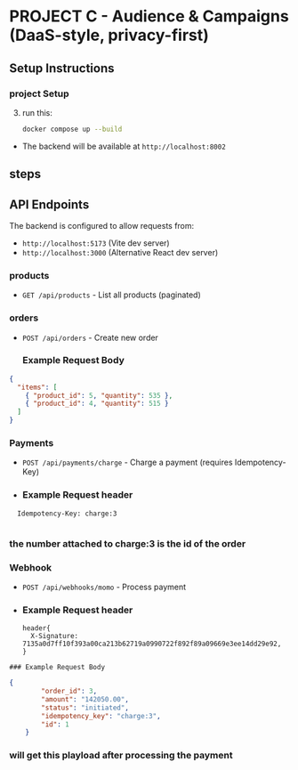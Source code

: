 
# PROJECT C - Audience & Campaigns (DaaS-style, privacy-first)

## Setup Instructions

### project Setup

3. run this:
   ```bash
   docker compose up --build
   ```

- The backend will be available at `http://localhost:8002`

  

## steps



## API Endpoints
The backend is configured to allow requests from:
- `http://localhost:5173` (Vite dev server)
- `http://localhost:3000` (Alternative React dev server)


### products
- `GET /api/products` - List all products (paginated)

### orders
- `POST /api/orders` - Create new order
  
  ### Example Request Body

```json
{
  "items": [
    { "product_id": 5, "quantity": 535 },
    { "product_id": 4, "quantity": 515 }
  ]
}

```


### Payments
- `POST /api/payments/charge` - Charge a payment (requires Idempotency-Key)

-   ### Example Request header

  ```text
    Idempotency-Key: charge:3
      
   ```

  ### the number attached to charge:3 is the id of the order




### Webhook
- `POST /api/webhooks/momo` - Process payment

-    ### Example Request header

      ```text
     header{
        X-Signature: 7135a0d7ff10f393a00ca213b62719a0990722f892f89a09669e3ee14dd29e92,
      }
      
      ```


    ### Example Request Body

```json
{
        "order_id": 3,
        "amount": "142050.00",
        "status": "initiated",
        "idempotency_key": "charge:3",
        "id": 1
    }
```

### will get this playload after processing the payment 







